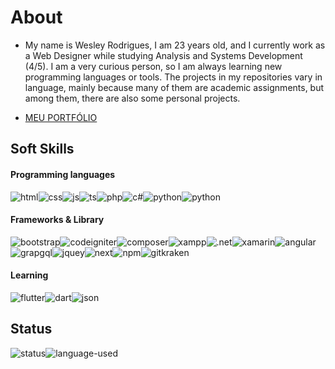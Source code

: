 # About
- My name is Wesley Rodrigues, I am 23 years old, and I currently work as a Web Designer while studying Analysis and Systems Development (4/5). I am a very curious person, so I am always learning new programming languages or tools. The projects in my repositories vary in language, mainly because many of them are academic assignments, but among them, there are also some personal projects.

- [MEU PORTFÓLIO](https://wesleyrodrigues55.github.io/)

## Soft Skills

#### Programming languages
<div style="display: flex; gap: 2; flex-wrap: wrap">
  <img src="https://img.shields.io/badge/HTML5-E34F26?style=for-the-badge&logo=html5&logoColor=white" alt="html">
  <img src="https://img.shields.io/badge/CSS3-1572B6?style=for-the-badge&logo=css3&logoColor=white" alt="css">
  <img src="https://img.shields.io/badge/JavaScript-323330?style=for-the-badge&logo=javascript&logoColor=F7DF1E" alt="js">
  <img src="https://img.shields.io/badge/TypeScript-007ACC?style=for-the-badge&logo=typescript&logoColor=white" alt="ts">
  <img src="https://img.shields.io/badge/PHP-777BB4?style=for-the-badge&logo=php&logoColor=white" alt="php">
  <img src="https://img.shields.io/badge/C%23-239120?style=for-the-badge&logo=c-sharp&logoColor=white" alt="c#">
  <img src="https://img.shields.io/badge/Python-FFD43B?style=for-the-badge&logo=python&logoColor=blue" alt="python">
  <img src="https://img.shields.io/badge/SQL-FFD43B?style=for-the-badge&logo=python&logoColor=blue" alt="python">
</div>

#### Frameworks & Library
<div style="display: flex; gap: 2; flex-wrap: wrap">
      <img src="https://img.shields.io/badge/Bootstrap-563D7C?style=for-the-badge&logo=bootstrap&logoColor=white" alt="bootstrap">
      <img src="https://img.shields.io/badge/Codeigniter-EF4223?style=for-the-badge&logo=codeigniter&logoColor=white" alt="codeigniter">
      <img src="https://img.shields.io/badge/Composer-885630?style=for-the-badge&logo=Composer&logoColor=white" alt="composer">
      <img src="https://img.shields.io/badge/Xampp-F37623?style=for-the-badge&logo=xampp&logoColor=white" alt="xampp">
      <img src="https://img.shields.io/badge/.NET-512BD4?style=for-the-badge&logo=dotnet&logoColor=white" alt=".net">
      <img src="https://img.shields.io/badge/Xamarin-3498DB?style=for-the-badge&logo=xamarin&logoColor=white" alt="xamarin">
      <img src="https://img.shields.io/badge/Angular-DD0031?style=for-the-badge&logo=angular&logoColor=white" alt="angular">
      <img src="https://img.shields.io/badge/GraphQl-E10098?style=for-the-badge&logo=graphql&logoColor=white" alt="grapgql">
      <img src="https://img.shields.io/badge/jQuery-0769AD?style=for-the-badge&logo=jquery&logoColor=white" alt="jquey">
      <img src="https://img.shields.io/badge/next%20js-000000?style=for-the-badge&logo=nextdotjs&logoColor=white" alt="next">
      <img src="https://img.shields.io/badge/npm-CB3837?style=for-the-badge&logo=npm&logoColor=white" alt="npm">
      <img src="https://img.shields.io/badge/GitKraken-179287?style=for-the-badge&logo=GitKraken&logoColor=white" alt="gitkraken">
</div>

#### Learning
<div style="display: flex; gap: 2; flex-wrap: wrap">
    <img src="https://img.shields.io/badge/Flutter-02569B?style=for-the-badge&logo=flutter&logoColor=whit" alt="flutter">
    <img src="https://img.shields.io/badge/Dart-0175C2?style=for-the-badge&logo=dart&logoColor=white" alt="dart">
    <img src="https://img.shields.io/badge/json-5E5C5C?style=for-the-badge&logo=json&logoColor=white" alt="json">
</div>


## Status
<div style="display: flex; gap: 2; jusfiy-content: center">
  <img src="https://github-readme-stats.vercel.app/api?username=WesleyRodrigues55&show_icons=true&theme=neon" alt="status">
  <img src="https://github-readme-stats.vercel.app/api/top-langs/?username=WesleyRodrigues55&layout=compact&theme=neon" alt="language-used">
</div>
